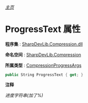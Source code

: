 ###### [主页](./Index.md "主页")

# ProgressText 属性

**程序集** : [SharpDevLib.Compression.dll](./SharpDevLib.Compression.assembly.md "SharpDevLib.Compression.dll")

**命名空间** : [SharpDevLib.Compression](./SharpDevLib.Compression.namespace.md "SharpDevLib.Compression")

**所属类型** : [CompressionProgressArgs](./SharpDevLib.Compression.CompressionProgressArgs.md "CompressionProgressArgs")

``` csharp
public String ProgressText { get; }
```

**注释**

*进度字符串(加了%)*



